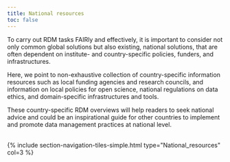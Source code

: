 ```yaml
---
title: National resources
toc: false
---
```


To carry out RDM tasks FAIRly and effectively, it is important to consider not only common global solutions but also existing, national solutions, that are often dependent on institute- and country-specific policies, funders, and infrastructures.

Here, we point to non-exhaustive collection of country-specific information resources such as local funding agencies and research councils, and information on local policies for open science, national regulations on data ethics, and domain-specific infrastructures and tools.

These country-specific RDM overviews will help readers to seek national advice and could be an inspirational guide for other countries to implement and promote data management practices at national level.

<br>
{% include section-navigation-tiles-simple.html type="National_resources" col=3 %}
